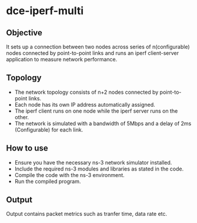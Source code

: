 
# dce-iperf-multi




## Objective
It sets up a connection between two nodes across series of n(configurable) nodes connected by point-to-point links and runs an iperf client-server application to measure network performance.
##  Topology
- The network topology consists of n+2 nodes connected by point-to-point links. 
- Each node has its own IP address automatically assigned.
- The iperf client runs on one node while the iperf server runs on the other. 
- The network is simulated with a bandwidth of 5Mbps and a delay of 2ms (Configurable) for each link.
## How to use
- Ensure you have the necessary ns-3 network simulator installed.
- Include the required ns-3 modules and libraries as stated in the code.
- Compile the code with the ns-3 environment.
- Run the compiled program.
## Output
Output contains packet metrics such as tranfer time, data rate etc.
